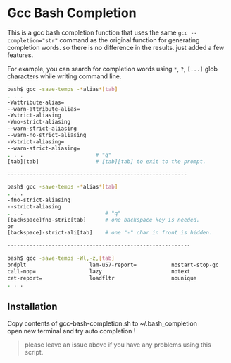 # Gcc Bash Completion

This is a gcc bash completion function that uses the same `gcc --completion="str"` 
command as the original function for generating completion words.
so there is no difference in the results.
just added a few features.

For example, you can search for completion words using `*`, `?`, `[...]` glob characters
while writing command line.

```sh
bash$ gcc -save-temps -*alias*[tab]
. . .
-Wattribute-alias=
--warn-attribute-alias=
-Wstrict-aliasing
-Wno-strict-aliasing
--warn-strict-aliasing
--warn-no-strict-aliasing
-Wstrict-aliasing=
--warn-strict-aliasing=
. . .                       # "q"
[tab][tab]                  # [tab][tab] to exit to the prompt.

---------------------------------------------------------

bash$ gcc -save-temps -*alias*[tab]
. . .
-fno-strict-aliasing
--strict-aliasing
. . .                          # "q"
[backspace]fno-stric[tab]      # one backspace key is needed.
or
[backspace]-strict-ali[tab]    # one "-" char in front is hidden.

----------------------------------------------------------

bash$ gcc -save-temps -Wl,-z,[tab]
bndplt                    lam-u57-report=           nostart-stop-gc
call-nop=                 lazy                      notext
cet-report=               loadfltr                  nounique
. . .
```


## Installation

Copy contents of gcc-bash-completion.sh to ~/.bash_completion  
open new terminal and try auto completion !


> please leave an issue above if you have any problems using this script.
